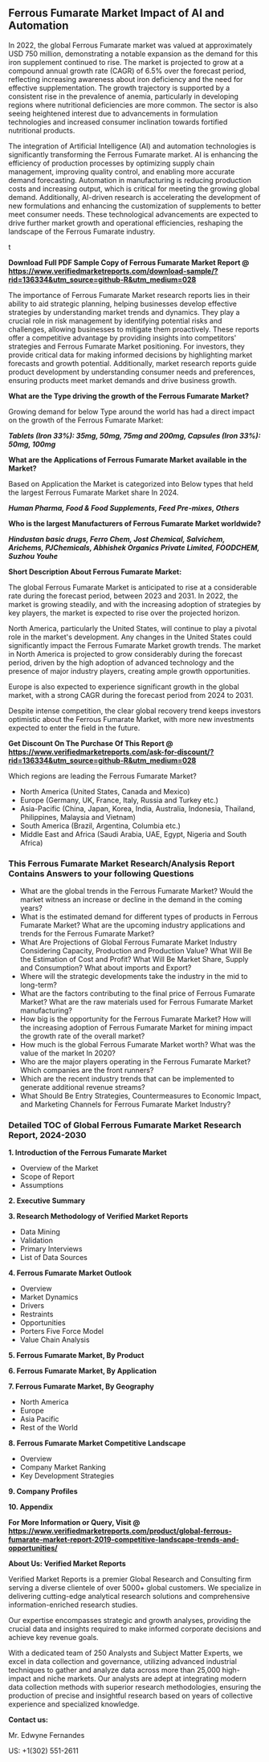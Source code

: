 <h2>Ferrous Fumarate Market Impact of AI and Automation</h2><p>In 2022, the global Ferrous Fumarate market was valued at approximately USD 750 million, demonstrating a notable expansion as the demand for this iron supplement continued to rise. The market is projected to grow at a compound annual growth rate (CAGR) of 6.5% over the forecast period, reflecting increasing awareness about iron deficiency and the need for effective supplementation. The growth trajectory is supported by a consistent rise in the prevalence of anemia, particularly in developing regions where nutritional deficiencies are more common. The sector is also seeing heightened interest due to advancements in formulation technologies and increased consumer inclination towards fortified nutritional products.</p><p>The integration of Artificial Intelligence (AI) and automation technologies is significantly transforming the Ferrous Fumarate market. AI is enhancing the efficiency of production processes by optimizing supply chain management, improving quality control, and enabling more accurate demand forecasting. Automation in manufacturing is reducing production costs and increasing output, which is critical for meeting the growing global demand. Additionally, AI-driven research is accelerating the development of new formulations and enhancing the customization of supplements to better meet consumer needs. These technological advancements are expected to drive further market growth and operational efficiencies, reshaping the landscape of the Ferrous Fumarate industry.</p>t</p><p id="" class=""><strong>Download Full PDF Sample Copy of Ferrous Fumarate Market Report @ <a href="https://www.verifiedmarketreports.com/download-sample/?rid=136334&utm_source=github-R&utm_medium=028" target="_blank">https://www.verifiedmarketreports.com/download-sample/?rid=136334&utm_source=github-R&utm_medium=028</a></strong></p><p>The importance of&nbsp;Ferrous Fumarate Market research reports lies in their ability to aid strategic planning, helping businesses develop effective strategies by understanding market trends and dynamics. They play a crucial role in risk management by identifying potential risks and challenges, allowing businesses to mitigate them proactively. These reports offer a competitive advantage by providing insights into competitors' strategies and Ferrous Fumarate Market positioning. For investors, they provide critical data for making informed decisions by highlighting market forecasts and growth potential. Additionally, market research reports guide product development by understanding consumer needs and preferences, ensuring products meet market demands and drive business growth.</p><p><strong>What are the&nbsp;Type driving the growth of the Ferrous Fumarate Market?</strong></p><p id="" class="">Growing demand for below Type around the world has had a direct impact on the growth of the Ferrous Fumarate Market:</p><em><strong>Tablets (Iron 33%): 35mg, 50mg, 75mg and 200mg, Capsules (Iron 33%): 50mg, 100mg</strong></em></p><strong>What are the&nbsp;Applications&nbsp;of Ferrous Fumarate Market available in the Market?</strong></p><p id="" class="">Based on Application the Market is categorized into Below types that held the largest Ferrous Fumarate Market share In 2024.</p><em><strong>Human Pharma, Food & Food Supplements, Feed Pre-mixes, Others</strong></em></p><strong>Who is the largest Manufacturers of Ferrous Fumarate Market worldwide?</strong></p><p><em><strong>Hindustan basic drugs, Ferro Chem, Jost Chemical, Salvichem, Arichems, PJChemicals, Abhishek Organics Private Limited, FOODCHEM, Suzhou Youhe</strong></em></p><p id="" class=""><strong>Short Description About Ferrous Fumarate Market:</strong></p><p>The global Ferrous Fumarate Market is anticipated to rise at a considerable rate during the forecast period, between 2023 and 2031. In 2022, the market is growing steadily, and with the increasing adoption of strategies by key players, the market is expected to rise over the projected horizon.</p><p>North America, particularly the United States, will continue to play a pivotal role in the market's development. Any changes in the United States could significantly impact the Ferrous Fumarate Market growth trends. The market in North America is projected to grow considerably during the forecast period, driven by the high adoption of advanced technology and the presence of major industry players, creating ample growth opportunities.</p><p>Europe is also expected to experience significant growth in the global market, with a strong CAGR during the forecast period from 2024 to 2031.</p><p>Despite intense competition, the clear global recovery trend keeps investors optimistic about the Ferrous Fumarate Market, with more new investments expected to enter the field in the future.</p><p id="" class=""><strong>Get Discount On The Purchase Of This Report @ <a href="https://www.verifiedmarketreports.com/ask-for-discount/?rid=136334&utm_source=github-R&utm_medium=028" target="_blank">https://www.verifiedmarketreports.com/ask-for-discount/?rid=136334&utm_source=github-R&utm_medium=028</a></strong></p>Which regions are leading the Ferrous Fumarate Market?</p><ul><li>North America (United States, Canada and Mexico)</li><li>Europe (Germany, UK, France, Italy, Russia and Turkey etc.)</li><li>Asia-Pacific (China, Japan, Korea, India, Australia, Indonesia, Thailand, Philippines, Malaysia and Vietnam)</li><li>South America (Brazil, Argentina, Columbia etc.)</li><li>Middle East and Africa (Saudi Arabia, UAE, Egypt, Nigeria and South Africa)</li></ul><h3 id="" class="">This Ferrous Fumarate Market Research/Analysis Report Contains Answers to your following Questions</h3><ul><li>What are the global trends in the Ferrous Fumarate Market? Would the market witness an increase or decline in the demand in the coming years?</li><li>What is the estimated demand for different types of products in Ferrous Fumarate Market? What are the upcoming industry applications and trends for the Ferrous Fumarate Market?</li><li>What Are Projections of Global Ferrous Fumarate Market Industry Considering Capacity, Production and Production Value? What Will Be the Estimation of Cost and Profit? What Will Be Market Share, Supply and Consumption? What about imports and Export?</li><li>Where will the strategic developments take the industry in the mid to long-term?</li><li>What are the factors contributing to the final price of Ferrous Fumarate Market? What are the raw materials used for Ferrous Fumarate Market manufacturing?</li><li>How big is the opportunity for the Ferrous Fumarate Market? How will the increasing adoption of Ferrous Fumarate Market for mining impact the growth rate of the overall market?</li><li>How much is the global Ferrous Fumarate Market worth? What was the value of the market In 2020?</li><li>Who are the major players operating in the Ferrous Fumarate Market? Which companies are the front runners?</li><li>Which are the recent industry trends that can be implemented to generate additional revenue streams?</li><li>What Should Be Entry Strategies, Countermeasures to Economic Impact, and Marketing Channels for Ferrous Fumarate Market Industry?</li></ul><h3 id="" class="">Detailed TOC of Global Ferrous Fumarate Market Research Report, 2024-2030</h3><p id="" class=""><strong>1. Introduction of the Ferrous Fumarate Market</strong></p><ul><li>Overview of the Market</li><li>Scope of Report</li><li>Assumptions</li></ul><p id="" class=""><strong>2. Executive Summary</strong></p><p id="" class=""><strong>3. Research Methodology of Verified Market Reports</strong></p><ul><li>Data Mining</li><li>Validation</li><li>Primary Interviews</li><li>List of Data Sources</li></ul><p id="" class=""><strong>4. Ferrous Fumarate Market Outlook</strong></p><ul><li>Overview</li><li>Market Dynamics</li><li>Drivers</li><li>Restraints</li><li>Opportunities</li><li>Porters Five Force Model</li><li>Value Chain Analysis</li></ul><p id="" class=""><strong>5. Ferrous Fumarate Market, By Product</strong></p><p id="" class=""><strong>6. Ferrous Fumarate Market, By Application</strong></p><p id="" class=""><strong>7. Ferrous Fumarate Market, By Geography</strong></p><ul><li>North America</li><li>Europe</li><li>Asia Pacific</li><li>Rest of the World</li></ul><p id="" class=""><strong>8. Ferrous Fumarate Market Competitive Landscape</strong></p><ul><li>Overview</li><li>Company Market Ranking</li><li>Key Development Strategies</li></ul><p id="" class=""><strong>9. Company Profiles</strong></p><p id="" class=""><strong>10. Appendix</strong></p><p id="" class=""><strong>For More Information or Query, Visit @ <a href="https://www.verifiedmarketreports.com/product/global-ferrous-fumarate-market-report-2019-competitive-landscape-trends-and-opportunities/" target="_blank">https://www.verifiedmarketreports.com/product/global-ferrous-fumarate-market-report-2019-competitive-landscape-trends-and-opportunities/</a></strong></p><p id="" class=""><strong>About Us: Verified Market Reports</strong></p><p id="" class="">Verified Market Reports is a premier Global Research and Consulting firm serving a diverse clientele of over 5000+ global customers. We specialize in delivering cutting-edge analytical research solutions and comprehensive information-enriched research studies.</p><p id="" class="">Our expertise encompasses strategic and growth analyses, providing the crucial data and insights required to make informed corporate decisions and achieve key revenue goals.</p><p id="" class="">With a dedicated team of 250 Analysts and Subject Matter Experts, we excel in data collection and governance, utilizing advanced industrial techniques to gather and analyze data across more than 25,000 high-impact and niche markets. Our analysts are adept at integrating modern data collection methods with superior research methodologies, ensuring the production of precise and insightful research based on years of collective experience and specialized knowledge.</p><p id="" class=""><strong>Contact us:</strong></p><p id="" class="">Mr. Edwyne Fernandes</p><p id="" class="">US: +1(302) 551-2611</p>